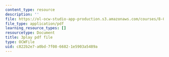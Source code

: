 ```yaml
---
content_type: resource
description: ''
file: https://ol-ocw-studio-app-production.s3.amazonaws.com/courses/8-01sc-classical-mechanics-fall-2016/c822b2e7a0bd7f0866821e5903a5489a_uRUAnKCyyig.pdf
file_type: application/pdf
learning_resource_types: []
resourcetype: Document
title: 3play pdf file
type: OCWFile
uid: c822b2e7-a0bd-7f08-6682-1e5903a5489a
---
```

